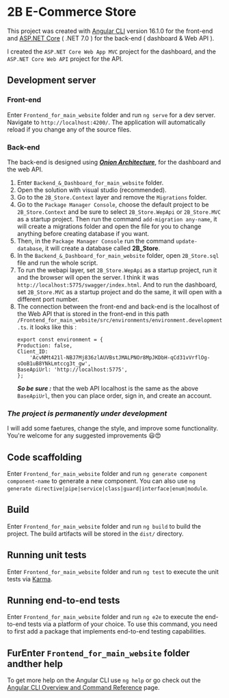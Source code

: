 # 2B E-Commerce Store

This project was created with [Angular CLI](https://github.com/angular/angular-cli) version 16.1.0 for the front-end and [ASP.NET Core](https://github.com/dotnet/AspNetCore.Docs) ( .NET 7.0 ) for the back-end ( dashboard & Web API ).

I created the `ASP.NET Core Web App MVC` project for the dashboard, and the `ASP.NET Core Web API` project for the API.

## Development server

### Front-end

Enter `Frontend_for_main_website` folder and run `ng serve` for a dev server. Navigate to `http://localhost:4200/`. The application will automatically reload if you change any of the source files.

### Back-end

The back-end is designed using **_[Onion Architecture](https://www.google.com/search?q=onion+architecture+c%23&oq=onion+arch&aqs=chrome.0.35i39i650j69i64j69i57j0i512l5.5228j0j9&sourceid=chrome&ie=UTF-8)_**, for the dashboard and the web API.

1. Enter `Backend_&_Dashboard_for_main_website` folder.
2. Open the solution with visual studio (recommended).
3. Go to the `2B_Store.Context` layer and remove the `Migrations` folder.
4. Go to the `Package Manager Console`, choose the default project to be `2B_Store.Context` and be sure to select `2B_Store.WepApi` or `2B_Store.MVC` as a startup project. Then run the command `add-migration any-name`, it will create a migrations folder and open the file for you to change anything before creating database if you want.
5. Then, in the `Package Manager Console` run the command `update-database`, it will create a database called **2B_Store**.
6. In the `Backend_&_Dashboard_for_main_website` folder, open `2B_Store.sql` file and run the whole script.
7. To run the webapi layer, set `2B_Store.WepApi` as a startup project, run it and the browser will open the server. I think it was `http://localhost:5775/swagger/index.html`. And to run the dashboard, set `2B_Store.MVC` as a startup project and do the same, it will open with a different port number.
8. The connection between the front-end and back-end is the localhost of the Web API that is stored in the front-end in this path `/Frontend_for_main_website/src/environments/environment.development.ts`. it looks like this :
   ```
   export const environment = {
   Production: false,
   Client_ID:
       'AcvNMt421l-NBJ7Mj836zlAUVBstJMALPNOr8MpJKDbH-qCd31vVrflOg-sOoB1uB8YNkLmtccg3t_gw',
   BaseApiUrl: 'http://localhost:5775',
   };
   ```
   **_So be sure :_** that the web API localhost is the same as the above `BaseApiUrl`, then you can place order, sign in, and create an account.

### _The project is permanently under development_

I will add some faetures, change the style, and improve some functionality. You're welcome for any suggested improvements 😃😍

## Code scaffolding

Enter `Frontend_for_main_website` folder and run `ng generate component component-name` to generate a new component. You can also use `ng generate directive|pipe|service|class|guard|interface|enum|module`.

## Build

Enter `Frontend_for_main_website` folder and run `ng build` to build the project. The build artifacts will be stored in the `dist/` directory.

## Running unit tests

Enter `Frontend_for_main_website` folder and run `ng test` to execute the unit tests via [Karma](https://karma-runner.github.io).

## Running end-to-end tests

Enter `Frontend_for_main_website` folder and run `ng e2e` to execute the end-to-end tests via a platform of your choice. To use this command, you need to first add a package that implements end-to-end testing capabilities.

## FurEnter `Frontend_for_main_website` folder andther help

To get more help on the Angular CLI use `ng help` or go check out the [Angular CLI Overview and Command Reference](https://angular.io/cli) page.
